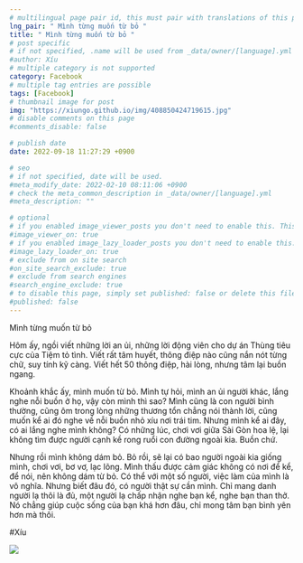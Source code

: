 ```yaml
---
# multilingual page pair id, this must pair with translations of this page. (This name must be unique)
lng_pair: " Mình từng muốn từ bỏ "
title: " Mình từng muốn từ bỏ "
# post specific
# if not specified, .name will be used from _data/owner/[language].yml
#author: Xíu
# multiple category is not supported
category: Facebook
# multiple tag entries are possible
tags: [Facebook]
# thumbnail image for post
img: "https://xiungo.github.io/img/408850424719615.jpg"
# disable comments on this page
#comments_disable: false

# publish date
date: 2022-09-18 11:27:29 +0900

# seo
# if not specified, date will be used.
#meta_modify_date: 2022-02-10 08:11:06 +0900
# check the meta_common_description in _data/owner/[language].yml
#meta_description: ""

# optional
# if you enabled image_viewer_posts you don't need to enable this. This is only if image_viewer_posts = false
#image_viewer_on: true
# if you enabled image_lazy_loader_posts you don't need to enable this. This is only if image_lazy_loader_posts = false
#image_lazy_loader_on: true
# exclude from on site search
#on_site_search_exclude: true
# exclude from search engines
#search_engine_exclude: true
# to disable this page, simply set published: false or delete this file
#published: false
---
```


<!-- outline-start -->

Mình từng muốn từ bỏ

Hôm ấy, ngồi viết những lời an ủi, những lời động viên cho dự án Thùng tiêu cực của Tiệm tỏ tình. Viết rất tâm huyết, thông điệp nào cũng nắn nót từng chữ, suy tính kỹ càng. Viết hết 50 thông điệp, hài lòng, nhưng tâm lại buồn ngang.

Khoảnh khắc ấy, mình muốn từ bỏ. Mình tự hỏi, mình an ủi người khác, lắng nghe nỗi buồn ở họ, vậy còn mình thì sao? Mình cũng là con người bình thường, cũng ôm trong lòng những thương tổn chẳng nói thành lời, cũng muốn kể ai đó nghe về nỗi buồn nhỏ xíu nơi trái tim. Nhưng mình kể ai đây, có ai lắng nghe mình không? Có những lúc, chơi vơi giữa Sài Gòn hoa lệ, lại không tìm được người cạnh kề rong ruổi con đường ngoài kia. Buồn chứ.

Nhưng rồi mình không dám bỏ. Bỏ rồi, sẽ lại có bao người ngoài kia giống mình, chơi vơi, bơ vơ, lạc lõng. Mình thấu được cảm giác không có nơi để kể, để nói, nên không dám từ bỏ. Có thể với một số người, việc làm của mình là vô nghĩa. Nhưng biết đâu đó, có người thật sự cần mình. Chỉ mang danh người lạ thôi là đủ, một người lạ chấp nhận nghe bạn kể, nghe bạn than thở. Nó chẳng giúp cuộc sống của bạn khá hơn đâu, chỉ mong tâm bạn bình yên hơn mà thôi.

#Xíu

<!-- outline-end -->

<img src= "https://xiungo.github.io/img/408850424719615.jpg">